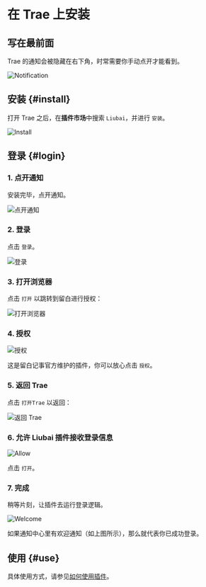 # 在 Trae 上安装

## 写在最前面

Trae 的通知会被隐藏在右下角，时常需要你手动点开才能看到。

![Notification](./assets-trae/0.jpeg)

## 安装 {#install}

打开 Trae 之后，在**插件市场**中搜索 `Liubai`，并进行 `安装`。

![Install](./assets-trae/1.png)

## 登录 {#login}

### 1. 点开通知

安装完毕，点开通知。

![点开通知](./assets-trae/0.jpeg)


### 2. 登录

点击 `登录`。

![登录](./assets-trae/2.jpeg)

### 3. 打开浏览器

点击 `打开` 以跳转到留白进行授权：

![打开浏览器](./assets-trae/3.jpeg)

### 4. 授权

![授权](./assets-trae/4.jpeg)

这是留白记事官方维护的插件，你可以放心点击 `授权`。

### 5. 返回 Trae

点击 `打开Trae` 以返回：

![返回 Trae](./assets-trae/5.jpeg)

### 6. 允许 Liubai 插件接收登录信息

![Allow](./assets-trae/6.jpeg)

点击 `打开`。

### 7. 完成

稍等片刻，让插件去运行登录逻辑。

![Welcome](./assets-trae/7.jpeg)

如果通知中心里有欢迎通知（如上图所示），那么就代表你已成功登录。

## 使用 {#use}

具体使用方式，请参见[如何使用插件](./how-to-use-vscode-ext)。